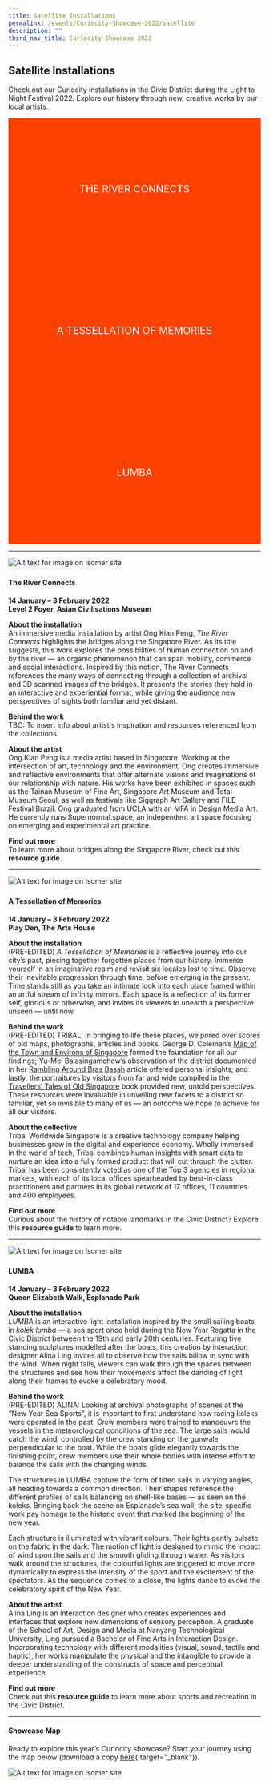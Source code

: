 ```yaml
---
title: Satellite Installations
permalink: /events/Curiocity-Showcase-2022/satellite
description: ""
third_nav_title: Curiocity Showcase 2022
---
```

<style type="text/css">
	/* Click Box */
.clickbox { display: block; position: relative; width: 100%; padding-bottom: 56.25%; background-color: transparent; }
.clickbox span { padding: .5rem; }
.clickbox a { position: absolute; display: flex; width: 100%; height: 100%; align-items: center; justify-content: center; font-size: 1.25rem; text-align: center; text-decoration: none; text-transform: uppercase; }
.clickbox a:focus,
.clickbox a:hover { text-decoration: none; }

/* Orange */
.clickbox.is-orange { background-color: #FD4101; color: #FFFFFF; }
.clickbox.is-orange a { color: #FFFFFF; }
.clickbox.is-orange a:focus,
.clickbox.is-orange a:hover { background-color: #F3B69E; color: #000000; }	
</style>

## **Satellite Installations**
Check out our Curiocity installations in the Civic District during the Light to Night Festival 2022. Explore our history through new, creative works by our local artists.
<div class="row is-multiline">
  <div class="col is-one-third">
    <div class="clickbox is-orange">
      <a href="#theriverconnects">
        <span>The River Connects</span>
      </a>
    </div>
  </div>
  <div class="col is-one-third">
    <div class="clickbox is-orange">
      <a href="#tessellationmemories">
        <span>A Tessellation of Memories</span>
      </a>
    </div>
  </div>
	<div class="col is-one-third">
    <div class="clickbox is-orange">
      <a href="#lumba">
        <span>LUMBA</span>
      </a>
    </div>
  </div>
  </div>
	
___

![Alt text for image on Isomer site](/images/theriverconnectsacm.png)
<h5 class="margin--bottom--lg" id="theriverconnects"></h5>

#### **The River Connects**
**14 January – 3 February 2022**
<br>**Level 2 Foyer, Asian Civilisations Museum**

**About the installation**
<br>An immersive media installation by artist Ong Kian Peng, *The River Connects* highlights the bridges along the Singapore River. As its title suggests, this work explores the possibilities of human connection on and by the river — an organic phenomenon that can span mobility, commerce and social interactions. Inspired by this notion, The River Connects references the many ways of connecting through a collection of archival and 3D scanned images of the bridges. It presents the stories they hold in an interactive and experiential format, while giving the audience new perspectives of sights both familiar and yet distant.

**Behind the work**
<br>TBC: To insert info about artist's inspiration and resources referenced from the collections.

**About the artist**
<br>Ong Kian Peng is a media artist based in Singapore. Working at the intersection of art, technology and the environment, Ong creates immersive and reflective environments that offer alternate visions and imaginations of our relationship with nature. His works have been exhibited in spaces such as the Tainan Museum of Fine Art, Singapore Art Museum and Total Museum Seoul, as well as festivals like Siggraph Art Gallery and FILE Festival Brazil. Ong graduated from UCLA with an MFA in Design Media Art. He currently runs Supernormal.space, an independent art space focusing on emerging and experimental art practice.

**Find out more**
<br>To learn more about bridges along the Singapore River, check out this **resource guide**.

___

![Alt text for image on Isomer site](/images/atessellationofmemories.jpg)
<h5 class="margin--bottom--lg" id="tessellationmemories"></h5>

#### **A Tessellation of Memories**
**14 January – 3 February 2022**
<br>**Play Den, The Arts House**

**About the installation**
<br>(PRE-EDITED) *A Tessellation of Memories* is a reflective journey into our city’s past, piecing together forgotten places from our history. Immerse yourself in an imaginative realm and revisit six locales lost to time. Observe their inevitable progression through time, before emerging in the present. Time stands still as you take an intimate look into each place framed within an artful stream of infinity mirrors. Each space is a reflection of its former self, glorious or otherwise, and invites its viewers to unearth a perspective unseen — until now.

**Behind the work**
<br>(PRE-EDITED) TRIBAL: In bringing to life these places, we pored over scores of old maps, photographs, articles and books. George D. Coleman’s [Map of the Town and Environs of Singapore](https://www.nas.gov.sg/archivesonline/maps_building_plans/record-details/f98c5272-115c-11e3-83d5-0050568939ad) formed the foundation for all our findings; Yu-Mei Balasingamchow’s observation of the district documented in her [Rambling Around Bras Basah](https://biblioasia.nlb.gov.sg/files/pdf/vol-13/v13-issue3_BrasBasah.pdf) article offered personal insights; and lastly, the portraitures by visitors from far and wide compiled in the [Travellers’ Tales of Old Singapore](https://catalogue.nlb.gov.sg/cgi-bin/spydus.exe/FULL/WPAC/BIBENQ/272439404/324482546,1) book provided new, untold perspectives. These resources were invaluable in unveiling new facets to a district so familiar, yet so invisible to many of us — an outcome we hope to achieve for all our visitors. 

**About the collective**
<br>Tribal Worldwide Singapore is a creative technology company helping businesses grow in the digital and experience economy. Wholly immersed in the world of tech, Tribal combines human insights with smart data to nurture an idea into a fully formed product that will cut through the clutter. Tribal has been consistently voted as one of the Top 3 agencies in regional markets, with each of its local offices spearheaded by best-in-class practitioners and partners in its global network of 17 offices, 11 countries and 400 employees. 

**Find out more**
<br>Curious about the history of notable landmarks in the Civic District? Explore this **resource guide** to learn more.

___

![Alt text for image on Isomer site](/images/lumba.jpg)
<h5 class="margin--bottom--lg" id="lumba"></h5>

#### **LUMBA**
**14 January – 3 February 2022**
<br>**Queen Elizabeth Walk, Esplanade Park**

**About the installation**
<br>*LUMBA* is an interactive light installation inspired by the small sailing boats in *kolek lumba* — a sea sport once held during the New Year Regatta in the Civic District between the 19th and early 20th centuries. Featuring five standing sculptures modelled after the boats, this creation by interaction designer Alina Ling invites all to observe how the sails billow in sync with the wind. When night falls, viewers can walk through the spaces between the structures and see how their movements affect the dancing of light along their frames to evoke a celebratory mood.

**Behind the work**
<br>(PRE-EDITED) ALINA: Looking at archival photographs of scenes at the “New Year Sea Sports”, it is important to first understand how racing koleks were operated in the past. Crew members were trained to manoeuvre the vessels in the meteorological conditions of the sea. The large sails would catch the wind, controlled by the crew standing on the gunwale perpendicular to the boat. While the boats glide elegantly towards the finishing point, crew members use their whole bodies with intense effort to balance the sails with the changing winds.

The structures in LUMBA capture the form of tilted sails in varying angles, all heading towards a common direction. Their shapes reference the different profiles of sails balancing on shell-like bases — as seen on the koleks. Bringing back the scene on Esplanade’s sea wall, the site-specific work pay homage to the historic event that marked the beginning of the new year. 

Each structure is illuminated with vibrant colours. Their lights gently pulsate on the fabric in the dark. The motion of light is designed to mimic the impact of wind upon the sails and the smooth gliding through water. As visitors walk around the structures, the colourful lights are triggered to move more dynamically to express the intensity of the sport and the excitement of the spectators. As the sequence comes to a close, the lights dance to evoke the celebratory spirit of the New Year.


**About the artist**
<br>Alina Ling is an interaction designer who creates experiences and interfaces that explore new dimensions of sensory perception. A graduate of the School of Art, Design and Media at Nanyang Technological University, Ling pursued a Bachelor of Fine Arts in Interaction Design. Incorporating technology with different modalities (visual, sound, tactile and haptic), her works manipulate the physical and the intangible to provide a deeper understanding of the constructs of space and perceptual experience. 

**Find out more**
<br>Check out this **resource guide** to learn more about sports and recreation in the Civic District.

___

#### **Showcase Map**

Ready to explore this year’s Curiocity showcase? Start your journey using the map below (download a copy [here](/files/sample-light-map.pdf){:target="_blank"}). 

![Alt text for image on Isomer site](/images/sample_light_map.jpg)